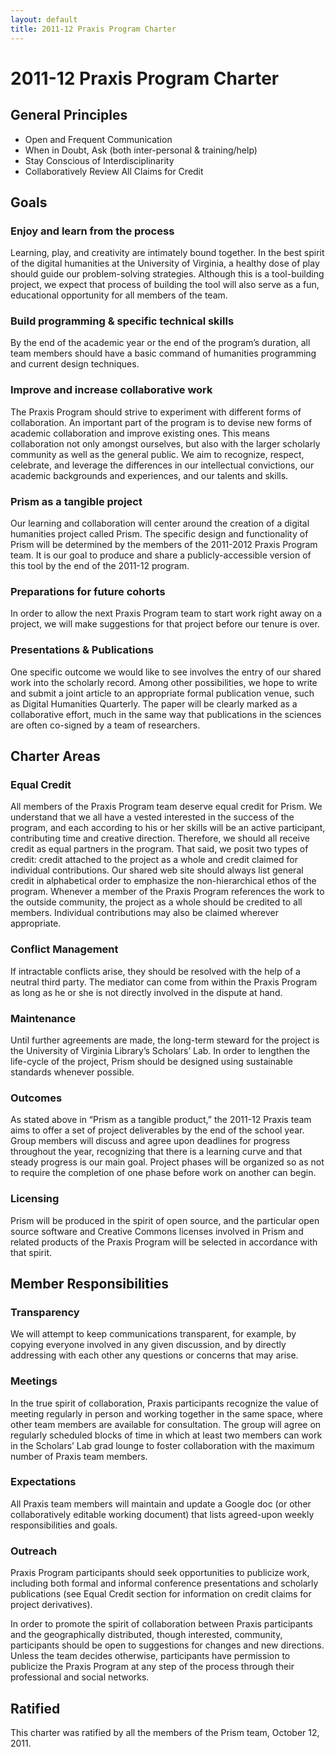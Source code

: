 ```yaml
---
layout: default 
title: 2011-12 Praxis Program Charter
---
```


# 2011-12 Praxis Program Charter

## General Principles

* Open and Frequent Communication
* When in Doubt, Ask (both inter-personal & training/help)
* Stay Conscious of Interdisciplinarity
* Collaboratively Review All Claims for Credit 

## Goals

### Enjoy and learn from the process

Learning, play, and creativity are intimately bound together. In the best spirit of the digital humanities at the University of Virginia, a healthy dose of play should guide our problem-solving strategies. Although this is a tool-building project, we expect that process of building the tool will also serve as a fun, educational opportunity for all members of the team. 

### Build programming & specific technical skills

By the end of the academic year or the end of the program’s duration, all team members should have a basic command of humanities programming and current design techniques.

### Improve and increase collaborative work

The Praxis Program should strive to experiment with different forms of collaboration. An important part of the program is to devise new forms of academic collaboration and improve existing ones. This means collaboration not only amongst ourselves, but also with the larger scholarly community as well as the general public. We aim to recognize, respect, celebrate, and leverage the differences in our intellectual convictions, our academic backgrounds and experiences, and our talents and skills. 

### Prism as a tangible project

Our learning and collaboration will center around the creation of a digital humanities project called Prism. The specific design and functionality of Prism will be determined by the members of the 2011-2012 Praxis Program team. It is our goal to produce and share a publicly-accessible version of this tool by the end of the 2011-12 program.

### Preparations for future cohorts

In order to allow the next Praxis Program team to start work right away on a project, we will make suggestions for that project before our tenure is over. 

### Presentations & Publications

One specific outcome we would like to see involves the entry of our shared work into the scholarly record.  Among other possibilities, we hope to write and submit a joint article to an appropriate formal publication venue, such as Digital Humanities Quarterly. The paper will be clearly marked as a collaborative effort, much in the same way that publications in the sciences are often co-signed by a team of researchers.

## Charter Areas

### Equal Credit

All members of the Praxis Program team deserve equal credit for Prism. We understand that we all have a vested interested in the success of the program, and each according to his or her skills will be an active participant, contributing time and creative direction. Therefore, we should all receive credit as equal partners in the program. That said, we posit two types of credit: credit attached to the project as a whole and credit claimed for individual contributions. Our shared web site should always list general credit in alphabetical order to emphasize the non-hierarchical ethos of the program. Whenever a member of the Praxis Program references the work to the outside community, the project as a whole should be credited to all members. Individual contributions may also be claimed wherever appropriate. 

### Conflict Management

If intractable conflicts arise, they should be resolved with the help of a neutral third party. The mediator can come from within the Praxis Program as long as he or she is not directly involved in the dispute at hand. 

### Maintenance

Until further agreements are made, the long-term steward for the project is the University of Virginia Library’s Scholars’ Lab.  In order to lengthen the life-cycle of the project, Prism should be designed using sustainable standards whenever possible.

### Outcomes

As stated above in “Prism as a tangible product,” the 2011-12 Praxis team aims to offer a set of project deliverables by the end of the school year. Group members will discuss and agree upon deadlines for progress throughout the year, recognizing that there is a learning curve and that steady progress is our main goal. Project phases will be organized so as not to require the completion of one phase before work on another can begin. 

### Licensing

Prism will be produced in the spirit of open source, and the particular open source software and Creative Commons licenses involved in Prism and related products of the Praxis Program will be selected in accordance with that spirit.

## Member Responsibilities

### Transparency 

We will attempt to keep communications transparent, for example, by copying everyone involved in any given discussion, and by directly addressing with each other any questions or concerns that may arise.

### Meetings

In the true spirit of collaboration, Praxis participants recognize the value of meeting regularly in person and working together in the same space, where other team members are available for consultation. The group will agree on regularly scheduled blocks of time in which at least two members can work in the Scholars’ Lab grad lounge to foster collaboration with the maximum number of Praxis team members.

### Expectations

All Praxis team members will maintain and update a Google doc (or other collaboratively editable working document) that lists agreed-upon weekly responsibilities and goals. 

### Outreach

Praxis Program participants should seek opportunities to publicize work, including both formal and informal conference presentations and scholarly publications (see Equal Credit section for information on credit claims for project derivatives).

In order to promote the spirit of collaboration between Praxis participants and the geographically distributed, though interested, community, participants should be open to suggestions for changes and new directions. Unless the team decides otherwise, participants have permission to publicize the Praxis Program at any step of the process through their professional and social networks.

## Ratified

This charter was ratified by all the members of the Prism team, October 12,
2011.
